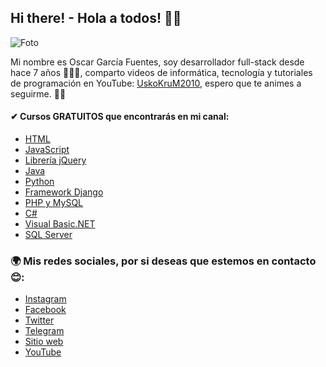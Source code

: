 ## Hi there! - Hola a todos! 👋🏻

![Foto](https://gdurl.com/lKyL)

Mi nombre es Oscar García Fuentes, soy desarrollador full-stack desde hace 7 años 👨🏻‍💻, comparto videos de informática, tecnología y tutoriales de programación en YouTube: [UskoKruM2010](https://www.youtube.com/UskoKruM2010), espero que te animes a seguirme. 👍🏻

#### ✔ Cursos GRATUITOS que encontrarás en mi canal:
- [HTML](https://www.youtube.com/playlist?list=PL_wRgp7nihyZElF-6dkhPU_RetfSp99QN)
- [JavaScript](https://www.youtube.com/playlist?list=PL_wRgp7nihyYdnV6ilQcZsfdG5d2nGWkc)
- [Librería jQuery](https://www.youtube.com/playlist?list=PL_wRgp7nihyY020gyukDupJEJ84gimiPS)
- [Java](https://www.youtube.com/playlist?list=PL_wRgp7nihyZ6hKPQcioxneVQ1aTuC4fS)
- [Python](https://www.youtube.com/playlist?list=PL_wRgp7nihybbJ2vZaVGI5TDdPaK_dFuC)
- [Framework Django](https://www.youtube.com/playlist?list=PL_wRgp7nihyZsEnudJ-XUAEdnOGUojbnn)
- [PHP y MySQL](https://www.youtube.com/playlist?list=PL_wRgp7nihyYXMZ5bBP6v0Q31fRRJLiud)
- [C#](https://www.youtube.com/playlist?list=PL_wRgp7nihyYACu4RyZd0PxJUseQ2tQl8)
- [Visual Basic.NET](https://www.youtube.com/playlist?list=PL_wRgp7nihybLjm19HvBxRDp-ZvyGEhdh)
- [SQL Server](https://www.youtube.com/playlist?list=PL_wRgp7nihyYXeXZhOiZqKpAdwIRM28Ui)

### 🌍 Mis redes sociales, por si deseas que estemos en contacto 😊:

- [Instagram](http://instagram.com/uskokrum2010)
- [Facebook](http://facebook.com/UskoKruM2010)
- [Twitter](http://twitter.com/uskokrum2010)
- [Telegram](https://t.me/uskokrum2010_yt)
- [Sitio web](http://uskokrum2010.com)
- [YouTube](http://youtube.com/uskokrum2010)

<!--
**UskoKruM/uskokrum** is a ✨ _special_ ✨ repository because its `README.md` (this file) appears on your GitHub profile.

Here are some ideas to get you started:

- 🔭 I’m currently working on ...
- 🌱 I’m currently learning ...
- 👯 I’m looking to collaborate on ...
- 🤔 I’m looking for help with ...
- 💬 Ask me about ...
- 📫 How to reach me: ...
- 😄 Pronouns: ...
- ⚡ Fun fact: ...
-->
